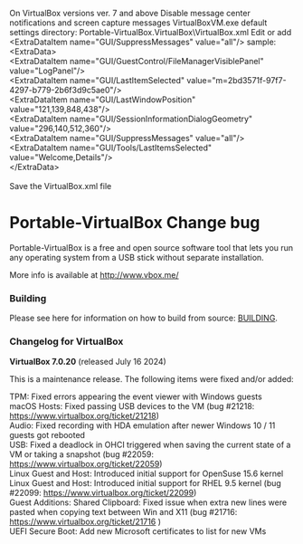 On VirtualBox versions ver. 7 and above
Disable message center notifications and screen capture messages VirtualBoxVM.exe default settings directory:
Portable-VirtualBox\.VirtualBox\VirtualBox.xml
Edit or add <ExtraDataItem name=\"GUI/SuppressMessages\" value=\"all\"/> sample:<br>
<ExtraData\><br>
<ExtraDataItem name=\"GUI/GuestControl/FileManagerVisiblePanel\" value=\"LogPanel\"/><br>
<ExtraDataItem name=\"GUI/LastItemSelected\" value=\"m=2bd3571f-97f7-4297-b779-2b6f3d9c5ae0\"/><br>
<ExtraDataItem name=\"GUI/LastWindowPosition\" value=\"121,139,848,438\"/><br>
<ExtraDataItem name=\"GUI/SessionInformationDialogGeometry\" value=\"296,140,512,360\"/><br>
<ExtraDataItem name=\"GUI/SuppressMessages\" value=\"all\"/><br>
<ExtraDataItem name=\"GUI/Tools/LastItemsSelected\" value=\"Welcome,Details\"/><br>
<\/ExtraData><br><br>
Save the VirtualBox.xml file

Portable-VirtualBox Change bug
===================

Portable-VirtualBox is a free and open source software tool that lets you run any operating system from a USB stick without separate installation.

More info is available at http://www.vbox.me/

### Building ###

Please see here for information on how to build from source: [BUILDING](BUILDING.md).

### Changelog for VirtualBox ###

<strong>VirtualBox 7.0.20</strong> (released July 16 2024)

This is a maintenance release. The following items were fixed and/or added:

TPM: Fixed errors appearing the event viewer with Windows guests<br>
macOS Hosts: Fixed passing USB devices to the VM (bug #21218: https://www.virtualbox.org/ticket/21218)<br>
Audio: Fixed recording with HDA emulation after newer Windows 10 / 11 guests got rebooted<br>
USB: Fixed a deadlock in OHCI triggered when saving the current state of a VM or taking a snapshot (bug #22059: https://www.virtualbox.org/ticket/22059)<br>
Linux Guest and Host: Introduced initial support for OpenSuse 15.6 kernel<br>
Linux Guest and Host: Introduced initial support for RHEL 9.5 kernel (bug #22099: https://www.virtualbox.org/ticket/22099)<br>
Guest Additions: Shared Clipboard: Fixed issue when extra new lines were pasted when copying text between Win and X11 (bug #21716: https://www.virtualbox.org/ticket/21716 )<br>
UEFI Secure Boot: Add new Microsoft certificates to list for new VMs
